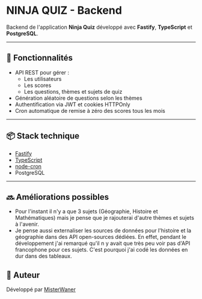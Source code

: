# NINJA QUIZ - Backend

Backend de l'application **Ninja Quiz** développé avec **Fastify**, **TypeScript** et **PostgreSQL**.

---

## 🚀 Fonctionnalités

- API REST pour gérer :
    - Les utilisateurs
    - Les scores
    - Les questions, thèmes et sujets de quiz
- Génération aléatoire de questions selon les thèmes
- Authentification via JWT et cookies HTTPOnly
- Cron automatique de remise à zéro des scores tous les mois

---

## 📦 Stack technique

- [Fastify](https://fastify.dev/)
- [TypeScript](https://www.typescriptlang.org/)
- [node-cron](https://github.com/node-cron/node-cron)
- PostgreSQL

---

## 🔜 Améliorations possibles

- Pour l'instant il n'y a que 3 sujets (Géographie, Histoire et Mathématiques) mais je pense que je rajouterai d'autre thèmes et sujets à l'avenir. 
- Je pense aussi externaliser les sources de données pour l'histoire et la géographie dans des API open-sources dédiées. En effet, pendant le développement j'ai remarqué qu'il n y avait que très peu voir pas d'API francophone pour ces sujets. C'est pourquoi j'ai codé les données en dur dans des tableaux.

## 📢 Auteur

Développé par [MisterWaner](https://github.com/MisterWaner)
